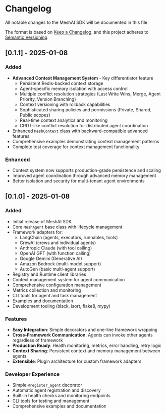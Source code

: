 # Changelog

All notable changes to the MeshAI SDK will be documented in this file.

The format is based on [Keep a Changelog](https://keepachangelog.com/en/1.0.0/),
and this project adheres to [Semantic Versioning](https://semver.org/spec/v2.0.0.html).

## [0.1.1] - 2025-01-08

### Added
- **Advanced Context Management System** - Key differentiator feature
  - Persistent Redis-backed context storage
  - Agent-specific memory isolation with access control
  - Multiple conflict resolution strategies (Last Write Wins, Merge, Agent Priority, Version Branching)
  - Context versioning with rollback capabilities
  - Sophisticated sharing policies and permissions (Private, Shared, Public scopes)
  - Real-time context analytics and monitoring
  - CRDT-like conflict resolution for distributed agent coordination
- Enhanced `MeshContext` class with backward-compatible advanced features
- Comprehensive examples demonstrating context management patterns
- Complete test coverage for context management functionality

### Enhanced
- Context system now supports production-grade persistence and scaling
- Improved agent coordination through advanced memory management
- Better isolation and security for multi-tenant agent environments

## [0.1.0] - 2025-01-08

### Added
- Initial release of MeshAI SDK
- Core `MeshAgent` base class with lifecycle management
- Framework adapters for:
  - LangChain (agents, executors, runnables, tools)
  - CrewAI (crews and individual agents)
  - Anthropic Claude (with tool calling)
  - OpenAI GPT (with function calling)
  - Google Gemini (Generative AI)
  - Amazon Bedrock (multi-model support)
  - AutoGen (basic multi-agent support)
- Registry and Runtime client libraries
- Context management system for agent communication
- Comprehensive configuration management
- Metrics collection and monitoring
- CLI tools for agent and task management
- Examples and documentation
- Development tooling (black, isort, flake8, mypy)

### Features
- **Easy Integration**: Simple decorators and one-line framework wrapping
- **Cross-Framework Communication**: Agents can invoke other agents regardless of framework
- **Production Ready**: Health monitoring, metrics, error handling, retry logic
- **Context Sharing**: Persistent context and memory management between agents
- **Extensible**: Plugin architecture for custom framework adapters

### Developer Experience
- Simple `@register_agent` decorator
- Automatic agent registration and discovery
- Built-in health checks and monitoring endpoints
- CLI tools for testing and management
- Comprehensive examples and documentation
